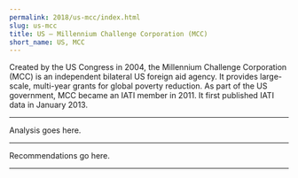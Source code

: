 ```yaml
---
permalink: 2018/us-mcc/index.html
slug: us-mcc
title: US – Millennium Challenge Corporation (MCC)
short_name: US, MCC
---
```


Created by the US Congress in 2004, the Millennium Challenge Corporation (MCC) is an independent bilateral US foreign aid agency. It provides large-scale, multi-year grants for global poverty reduction. As part of the US government, MCC became an IATI member in 2011. It first published IATI data in January 2013. 

---

Analysis goes here.

---

Recommendations go here.

---
